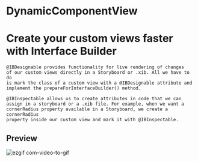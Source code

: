 # DynamicComponentView #
# Create your custom views faster with Interface Builder #

    @IBDesignable provides functionality for live rendering of changes
    of our custom views directly in a Storyboard or .xib. All we have to do
    is mark the class of a custom view with a @IBDesignable attribute and
    implement the prepareForInterfaceBuilder() method.
    
    @IBInspectable allows us to create attributes in code that we can
    assign in a storyboard or a .xib file. For example, when we want a
    cornerRadius property available in a Storyboard, we create a cornerRadius
    property inside our custom view and mark it with @IBInspectable.

## Preview ##

![ezgif com-video-to-gif](https://user-images.githubusercontent.com/27929436/87292152-ab219c80-c500-11ea-9ac1-1ff33e6de5ee.gif)
